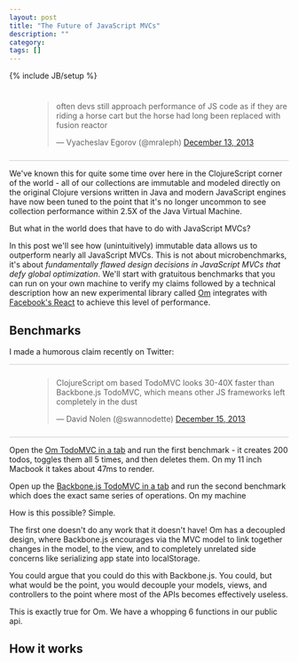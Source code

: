 ```yaml
---
layout: post
title: "The Future of JavaScript MVCs"
description: ""
category: 
tags: []
---
```

{% include JB/setup %}

<div style="padding: 10px 0px 10px 45px; border-bottom: 1px solid
#ccc;">
<blockquote class="twitter-tweet" lang="en"><p>often devs still approach performance of JS code as if they are riding a horse cart but the horse had long been replaced with fusion reactor</p>&mdash; Vyacheslav Egorov (@mraleph) <a href="https://twitter.com/mraleph/statuses/411549064787152896">December 13, 2013</a></blockquote>
<script async src="//platform.twitter.com/widgets.js"
charset="utf-8"></script>
</div>

We've known this for quite some time over here in the ClojureScript
corner of the world - all of our collections are immutable and modeled
directly on the original Clojure versions written in Java and modern
JavaScript engines have now been tuned to the point that it's no longer
uncommon to see collection performance within 2.5X of the Java Virtual
Machine.

But what in the world does that have to do with JavaScript MVCs?

In this post we'll see how (unintuitively) immutable data allows us to
outperform nearly all JavaScript MVCs. This is not about
microbenchmarks, it's about *fundamentally flawed design decisions in
JavaScript MVCs that defy global optimization*. We'll start with
gratuitous benchmarks that you can run on your own machine to verify
my claims followed by a technical description how an new experimental
library called [Om](http://github.com/swannodette/om) integrates with
[Facebook's React](http://facebook.github.io/react/) to achieve this
level of performance.

## Benchmarks

I made a humorous claim recently on Twitter:

<div style="padding: 10px 0px 10px 45px; border-bottom: 1px solid
#ccc; border-top: 1px solid #ccc;">
<blockquote class="twitter-tweet" lang="en"><p>ClojureScript om based TodoMVC looks 30-40X faster than Backbone.js TodoMVC, which means other JS frameworks left completely in the dust</p>&mdash; David Nolen (@swannodette) <a href="https://twitter.com/swannodette/statuses/412033352699744256">December 15, 2013</a></blockquote>
<script async src="//platform.twitter.com/widgets.js"
charset="utf-8"></script>
</div>

Open the [Om TodoMVC in a tab]() and run the first benchmark - it creates
200 todos, toggles them all 5 times, and then deletes them. On my 11
inch Macbook it takes about 47ms to render.

Open up the [Backbone.js TodoMVC in a tab]() and run the second benchmark
which does the exact same series of operations. On my machine 

How is this possible? Simple.

The first one doesn't do any work that it doesn't have! Om has
a decoupled design, where Backbone.js encourages via the MVC model to
link together changes in the model, to the view, and to completely
unrelated side concerns like serializing app state into localStorage.

You could argue that you could do this with Backbone.js. You could,
but what would be the point, you would decouple your models, views,
and controllers to the point where most of the APIs becomes
effectively useless.

This is exactly true for Om. We have a whopping 6 functions in our
public api.

## How it works
